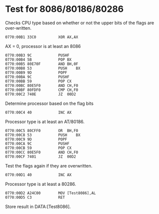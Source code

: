 # Test for 8086/80186/80286

Checks CPU type based on whether or not the upper bits of the flags are over-written.

```
0770:00B1 33C0          XOR	AX,AX  
```

AX = 0, processor is at least an 8086

```
0770:00B3 9C            PUSHF	       
0770:00B4 5B            POP	BX     
0770:00B5 80E70F        AND	BH,0F
0770:00B8 53            PUSH	BX     
0770:00B9 9D            POPF	       
0770:00BA 9C            PUSHF	       
0770:00BB 59            POP	CX     
0770:00BC 80E5F0        AND	CH,F0  
0770:00BF 80FDF0        CMP	CH,F0  
0770:00C2 740E          JZ	00D2   
```

Determine processor based on the flag bits

```
0770:00C4 40            INC	AX     
```

Processor type is at least an AT/80186.

```
0770:00C5 80CFF0        OR	BH,F0  
0770:00C8 53            PUSH	BX     
0770:00C9 9D            POPF	       
0770:00CA 9C            PUSHF	       
0770:00CB 59            POP	CX     
0770:00CC 80E5F0        AND	CH,F0  
0770:00CF 7401          JZ	00D2   
```

Test the flags again if they are overwritten.


```
0770:00D1 40            INC	AX
```

Processor type is at least a 80286.


```
0770:00D2 A24C00        MOV	[Test8086],AL
0770:00D5 C3            RET	       
```

Store result in DATA:[Test8086].

